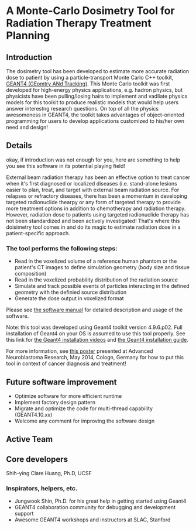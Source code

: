 A Monte-Carlo Dosimetry Tool for Radiation Therapy Treatment Planning
===================================================================================================

Introduction
-------------------
The dosimetry tool has been developed to estimate more accurate radiation dose to patient by using a particle-transport Monte Carlo C++ toolkit, [GEANT4 (GEomtry ANd Tracking)](http://geant4.cern.ch/).  This Monte Carlo toolkit was first developed for high-energy physics applications, e.g. hadron physics, but physicists have been pulling/losing hairs to  implement and vadliate physics models for this toolkit to produce realistic models that would help users answer interestng research questions.  On top of all the physics awesomeness in GEANT4, the toolkit takes advantages of object-oriented programming for users to develop applications customized to his/her own need and design!


Details
--------------------
okay, if introduction was not enough for you, here are something to help you see this software in its potential playing field!

External beam radiation therapy has been an effective option to treat cancer when it's first diagnosed or localized diseases (i.e. stand-alone lesions easier to plan, treat, and target with external beam radiation source.  For relapses or refractory diseases, there has been a momentum in developing targeted radionuclide thearpy or any form of targeted therapy to provide more treatment options in addition to chemotherapy and radiation therapy.  However, radiation dose to patients using targeted radionuclide therapy has not been standardized and been actively investigated!  That's where this doisimetry tool comes in and do its magic to estimate radiation dose in a patient-specific approach.

### The tool performs the following steps:
- Read in the voxelized volume of a reference human phantom or the patient's CT images to define simulation geometry (body size and tissue composition)
- Read in the voxelized probability distribution of the radiation source
- Simulate and track possible events of particles interacting in the defined geometry with the definied source distribution
- Generate the dose output in voxelized format

Please see [the software manual](SoftwareManual.txt) for detailed description and usage of the software.

Note: this tool was developed using Geant4 toolkit version 4.9.6.p02.  Full installation of Geant4 on your OS is assumed to use this tool properly.  See this link for [the Geant4 installation videos](http://geant4.in2p3.fr/spip.php?article84&lang=en) and [the Geant4 installation guide](http://geant4.web.cern.ch/geant4/UserDocumentation/UsersGuides/InstallationGuide/html/).



For more information, see [this poster](doc/I131MIBG_CologneANR2014_Huang.jpg) presented at Advanced Neuroblastoma Research, May 2014, Cologn, Germany for how to put this tool in context of cancer diagnosis and treatment!


Future software improvement
----------------------------
- Optimize software for more efficient runtime
- Implement factory design pattern
- Migrate and optimize the code for multi-thread capability (GEANT4.10.xx)
- Welcome any comment for improving the software design


Active Team
------------------------
## Core developers
Shih-ying Clare Huang, Ph.D, UCSF

### Inspirators, helpers, etc.
- Jungwook Shin, Ph.D. for his great help in getting started using Geant4
- GEANT4 collaboration community for debugging and development support
- Awesome GEANT4 workshops and instructors at SLAC, Stanford






